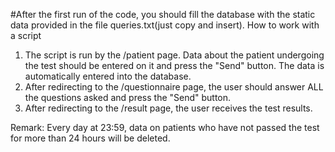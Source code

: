 #After the first run of the code, you should fill the database with the static data provided in the file queries.txt(just copy and insert).
How to work with a script
1) The script is run by the /patient page. Data about the patient undergoing the test should be entered on it and press the "Send" button. The data is automatically entered into the database.
2) After redirecting to the /questionnaire page, the user should answer ALL the questions asked and press the "Send" button.
3) After redirecting to the /result page, the user receives the test results.

Remark: Every day at 23:59, data on patients who have not passed the test for more than 24 hours will be deleted.

